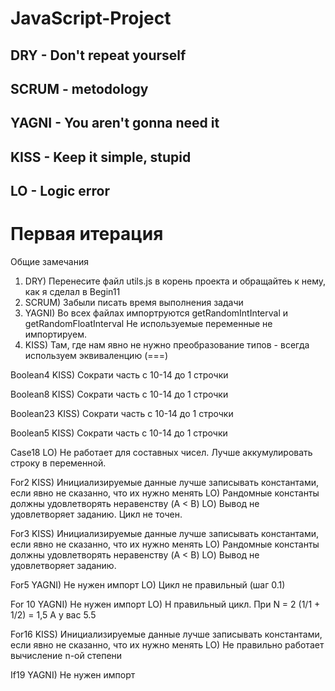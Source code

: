 # JavaScript-Project

## DRY - Don't repeat yourself
## SCRUM - metodology
## YAGNI - You aren't gonna need it
## KISS - Keep it simple, stupid
## LO - Logic error


# Первая итерация
Общие замечания
1) DRY) Перенесите файл utils.js в корень проекта и обращайтеь к нему, как я сделал в Begin11
2) SCRUM) Забыли писать время выполнения задачи
3) YAGNI) Во всех файлах импортруются getRandomIntInterval и getRandomFloatInterval Не используемые переменные не импортируем.
4) KISS) Там, где нам явно не нужно преобразование типов - всегда используем эквиваленцию (===)

Boolean4
KISS) Сократи часть с 10-14 до 1 строчки

Boolean8
KISS) Сократи часть с 10-14 до 1 строчки

Boolean23
KISS) Сократи часть с 10-14 до 1 строчки

Boolean5
KISS) Сократи часть с 10-14 до 1 строчки

Case18
LO) Не работает для составных чисел. Лучше аккумулировать строку в переменной.

For2
KISS) Инициализируемые данные лучше записывать константами, если явно не сказанно, что их нужно менять
LO) Рандомные константы должны удовлетворять неравенству (A < B)
LO) Вывод не удовлетворяет заданию. Цикл не точен.

For3
KISS) Инициализируемые данные лучше записывать константами, если явно не сказанно, что их нужно менять
LO) Рандомные константы должны удовлетворять неравенству (A < B)
LO) Вывод не удовлетворяет заданию.

For5
YAGNI) Не нужен импорт
LO) Цикл не правильный (шаг 0.1)

For 10
YAGNI) Не нужен импорт
LO) Н правильный цикл. При N = 2 (1/1 + 1/2) = 1,5 А у вас 5.5

For16
KISS) Инициализируемые данные лучше записывать константами, если явно не сказанно, что их нужно менять
LO) Не правильно работает вычисление n-ой степени

If19
YAGNI) Не нужен импорт





